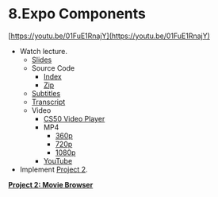 # 8.Expo Components

[https://youtu.be/01FuE1RnajY](https://youtu.be/01FuE1RnajY)

- Watch lecture.
    - [Slides](http://cdn.cs50.net/mobile/2018/spring/lectures/8/lecture8.pdf)
    - Source Code
        - [Index](http://cdn.cs50.net/mobile/2018/spring/lectures/8/src8/)
        - [Zip](http://cdn.cs50.net/mobile/2018/spring/lectures/8/src8.zip)
    - [Subtitles](http://cdn.cs50.net/mobile/2018/spring/lectures/8/lang/en/lecture8.srt)
    - [Transcript](http://cdn.cs50.net/mobile/2018/spring/lectures/8/lang/en/lecture8.txt)
    - Video
        - [CS50 Video Player](https://video.cs50.io/01FuE1RnajY?screen=chyO3UYp4Ng)
        - MP4
            - [360p](http://cdn.cs50.net/mobile/2018/spring/lectures/8/lecture8-360p.mp4.download)
            - [720p](http://cdn.cs50.net/mobile/2018/spring/lectures/8/lecture8-720p.mp4.download)
            - [1080p](http://cdn.cs50.net/mobile/2018/spring/lectures/8/lecture8-1080p.mp4.download)
        - [YouTube](https://youtu.be/01FuE1RnajY)
- Implement [Project 2](8%20Expo%20Components%2011c16b48adb24bfa942e29ef27a8f662/Project%202%20Movie%20Browser%20fb24d346672c415a81933aeebf5d2e06.md).

[****Project 2: Movie Browser****](8%20Expo%20Components%2011c16b48adb24bfa942e29ef27a8f662/Project%202%20Movie%20Browser%20fb24d346672c415a81933aeebf5d2e06.md)